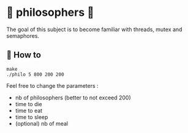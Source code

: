 # 📌 philosophers 📌

The goal of this subject is to become familiar with threads, mutex and semaphores.

## 🔑 How to

```
make
./philo 5 800 200 200
```

Feel free to change the parameters :
- nb of philosophers (better to not exceed 200)
- time to die
- time to eat
- time to sleep
- (optional) nb of meal